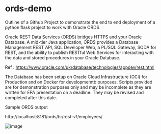 # ords-demo

Outline of a Github Project to demonstrate the end to end deployment of a python flask project to work with Oracle ORDS. 

Oracle REST Data Services (ORDS) bridges HTTPS and your Oracle Database. A mid-tier Java application, ORDS provides a Database Management REST API, SQL Developer Web, a PL/SQL Gateway, SODA for REST, and the ability to publish RESTful Web Services for interacting with the data and stored procedures in your Oracle Database.

Ref : https://www.oracle.com/uk/database/technologies/appdev/rest.html

The Database has been setup on Oracle Cloud Infrastructure (OCI) for Production and on Docker for developmemtb purposes. Scripts provided are for demonstration purposes only and may be incomplete as they are written for EPA presentation on a deadline. They may be revised and completed after this date.

Sample ORDS output

http://localhost:8181/ords/hr/rest-v1/employees/

![image](https://user-images.githubusercontent.com/71491954/155895602-1b262242-1252-4600-8255-1d980b3d4b02.png)

